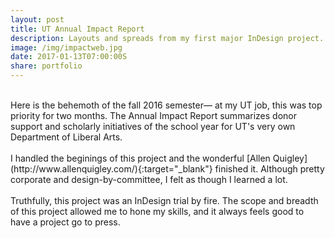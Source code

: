 ```yaml
---
layout: post
title: UT Annual Impact Report
description: Layouts and spreads from my first major InDesign project.
image: /img/impactweb.jpg
date: 2017-01-13T07:00:00S
share: portfolio 
---
```


<img class="col three lazyload" data-src="{{ site.imgurl }}/img/utfall6.jpg">
<div class="col three caption">
&nbsp;
</div>
Here is the behemoth of the fall 2016 semester— at my UT job, this was top priority for two months. The Annual Impact Report summarizes donor support and scholarly initiatives of the school year for UT's very own Department of Liberal Arts. 


<img class="col three lazyload" data-src="{{ site.imgurl }}/img/utfall8.jpg">
<div class="col three caption">
&nbsp;
</div>
I handled the beginings of this project and the wonderful [Allen Quigley](http://www.allenquigley.com/){:target="_blank"} finished it. Although pretty corporate and design-by-committee, I felt as though I learned a lot.

<img class="col three lazyload" data-src="{{ site.imgurl }}/img/utfall7.jpg">
<div class="col three caption">
&nbsp;
</div>
Truthfully, this project was an InDesign trial by fire. The scope and breadth of this project allowed me to hone my skills, and it always feels good to have a project go to press. 